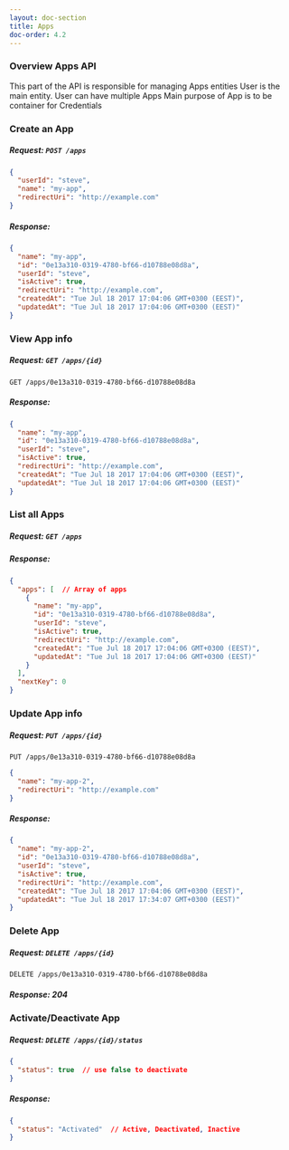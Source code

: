```yaml
---
layout: doc-section
title: Apps
doc-order: 4.2
---
```


### Overview Apps API

This part of the API is responsible for managing Apps entities 
User is the main entity. User can have multiple Apps
Main purpose of App is to be container for Credentials

### Create an App
##### Request: `POST /apps`

```json
{
  "userId": "steve",
  "name": "my-app",
  "redirectUri": "http://example.com"
}
```
##### Response:
```json
{
  "name": "my-app",
  "id": "0e13a310-0319-4780-bf66-d10788e08d8a",
  "userId": "steve",
  "isActive": true,
  "redirectUri": "http://example.com",
  "createdAt": "Tue Jul 18 2017 17:04:06 GMT+0300 (EEST)",
  "updatedAt": "Tue Jul 18 2017 17:04:06 GMT+0300 (EEST)"
}
```

### View App info

##### Request: `GET /apps/{id}` 
`GET /apps/0e13a310-0319-4780-bf66-d10788e08d8a` 

##### Response:
```json
{
  "name": "my-app",
  "id": "0e13a310-0319-4780-bf66-d10788e08d8a",
  "userId": "steve",
  "isActive": true,
  "redirectUri": "http://example.com",
  "createdAt": "Tue Jul 18 2017 17:04:06 GMT+0300 (EEST)",
  "updatedAt": "Tue Jul 18 2017 17:04:06 GMT+0300 (EEST)"
}
```

### List all Apps

##### Request: `GET /apps`

##### Response: 
```json
{
  "apps": [  // Array of apps
    {
      "name": "my-app",
      "id": "0e13a310-0319-4780-bf66-d10788e08d8a",
      "userId": "steve",
      "isActive": true,
      "redirectUri": "http://example.com",
      "createdAt": "Tue Jul 18 2017 17:04:06 GMT+0300 (EEST)",
      "updatedAt": "Tue Jul 18 2017 17:04:06 GMT+0300 (EEST)"
    }
  ],
  "nextKey": 0  
}
```

### Update App info

##### Request: `PUT /apps/{id}` 
`PUT /apps/0e13a310-0319-4780-bf66-d10788e08d8a` 
```json
{
  "name": "my-app-2",
  "redirectUri": "http://example.com"
}
```

##### Response:
```json
{
  "name": "my-app-2",
  "id": "0e13a310-0319-4780-bf66-d10788e08d8a",
  "userId": "steve",
  "isActive": true,
  "redirectUri": "http://example.com",
  "createdAt": "Tue Jul 18 2017 17:04:06 GMT+0300 (EEST)",
  "updatedAt": "Tue Jul 18 2017 17:34:07 GMT+0300 (EEST)"
}
```

### Delete App

##### Request: `DELETE /apps/{id}` 
`DELETE /apps/0e13a310-0319-4780-bf66-d10788e08d8a` 

##### Response: 204

### Activate/Deactivate App
##### Request: `DELETE /apps/{id}/status`
```json
{
  "status": true  // use false to deactivate
}  
```

##### Response:
```json
{
  "status": "Activated"  // Active, Deactivated, Inactive
}
```
